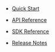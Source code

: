 * [Quick Start](/content/quick_start)
<!-- api_open -->
* [API Reference](/content/api_reference)
<!-- api_close -->
<!-- sdk_open -->
* [SDK Reference](/content/sdk_reference)
<!-- sdk_close -->
* [Release Notes](/content/release_notes)
